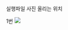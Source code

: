 실행파일 사진 올리는 위치

1번
<img src = "[Lenna](https://github.com/Han0524/PP_Hello/assets/130240820/0c34643f-e64d-4cac-9bda-b17770f631c2)">
